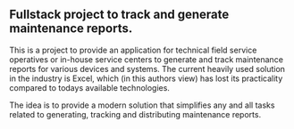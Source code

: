 ## Fullstack project to track and generate maintenance reports.

This is a project to provide an application for technical field service operatives or in-house service centers to generate and track maintenance reports for various devices and systems. The current heavily used solution in the industry is Excel, which (in this authors view) has lost its practicality compared to todays available technologies.

The idea is to provide a modern solution that simplifies any and all tasks related to generating, tracking and distributing maintenance reports.
